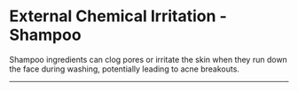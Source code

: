 # External Chemical Irritation - Shampoo

Shampoo ingredients can clog pores or irritate the skin when they run down the face during washing, potentially leading to acne breakouts.

---


